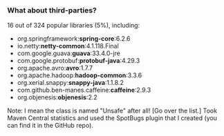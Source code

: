 <!-- markdownlint-disable MD041 -->

### What about third-parties?

16 out of 324 popular libraries (5%), including:
- org.springframework:**spring-core**:6.2.6
- io.netty:**netty-common**:4.1.118.Final
- com.google.guava:**guava**:33.4.0-jre
- com.google.protobuf:**protobuf-java**:4.29.3
- org.apache.avro:**avro**:1.7.7
- org.apache.hadoop:**hadoop-common**:3.3.6
- org.xerial.snappy:**snappy-java**:1.1.8.2
- com.github.ben-manes.caffeine:**caffeine**:2.9.3
- org.objenesis:**objenesis**:2.2

Note: I mean the class is named "Unsafe" after all! [Go over the
list.] Took Maven Central statistics and used the SpotBugs plugin that
I created (you can find it in the GitHub repo).
